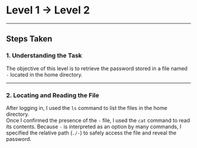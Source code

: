 # Level 1 → Level 2

---

## Steps Taken

### 1. Understanding the Task
The objective of this level is to retrieve the password stored in a file named `-` located in the home directory.

---

### 2. Locating and Reading the File
After logging in, I used the `ls` command to list the files in the home directory.  
Once I confirmed the presence of the `-` file, I used the `cat` command to read its contents. Because `-` is interpreted as an option by many commands, I specified the relative path (`./-`) to safely access the file and reveal the password.
